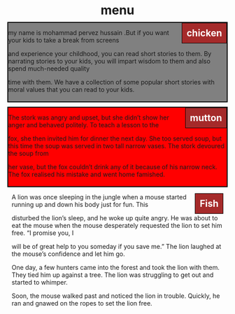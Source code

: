 <!doctype html>
<html>
<head>
<title> my first asignment in coursera 
</title>
<meta name="viewport" content="width"=device-size, initial scale=1>
<style>
*{
margin:10px;
}
h1{
text-align:center;
}
h2{
padding:10px;
float:right;
color:white;
background-color:brown;
border:1px solid black;
margin:0px;

}
.cointainer{
width:80%
max-width:1200px;
margin-left:auto;
margin-right:auto;
background-color:gray;
height:180px;
border:2px solid black;
}
.box1{
background-color:red;
width:80%
max-width:1200px;
margin-left:auto;
margin-right:auto;
height:180px;
border:2px solid black;
}

.box2{
background-color:green; 
width:80%
max-width:1200px;
margin-left:auto;
margin-right:auto;
height:180px;
border:2px solid black;
}
@media (min-width:1200px){
.cointainer,.box1,.box2{
float:left;
margin:20px;
}
.cointainer{
width:25%;
overflow:auto;
}
.box1{
width:25%;
overflow:auto;
}
.box2{
width:25%;
overflow:auto;
}
}

@media (min-width:1000px) and (max-width:1199px){
.cointainer-1,.box1-1,.box2-1{
float:left;}

.cointainer-1{
width:40%;
overflow:auto;
margin:10px;
}
.box1-1{
width:40%;
overflow:auto;
}
.box2-1{
width:100%;
overflow:auto;
}
}
@media (max-width:899px){
.cointainer-2,.box1-2,.box2-2{
float:left;
margin:20px;
}
.cointainer-2{
width:90%;
margin:10px;
}
.box1-2{
width:90%;

}
.box2-2{
width:90%;
overflow:auto;
}
}



</style>
</head>
<body>
<h1> menu </h1>
<div class="cointainer cointainer-1 cointainer-2"> <h2> chicken </h2> <p> my name is mohammad pervez hussain .But if you want your kids to take a break from screens 

and experience your childhood, you can read short stories to them. By narrating stories to your kids, you will impart wisdom to them and also spend much-needed quality 

time with them. We have a collection of some popular short stories with moral values that you can read to your kids.

 </p>
    
</div>
    <div class="box1 box1-1 box1-2"> <h2> mutton </h2> <p>The stork was angry and upset, but she didn’t show her anger and behaved politely. To teach a lesson to the 

fox, she then invited him for dinner the next day. She too served soup, but this time the soup was served in two tall narrow vases. The stork devoured the soup from 

her vase, but the fox couldn’t drink any of it because of his narrow neck. The fox realised his mistake and went home famished.</p>
</div>
    <div class="box2 box2-1 box2-2"> <h2> Fish</h2> <p>A lion was once sleeping in the jungle when a mouse started running up and down his body just for fun. This 

disturbed the lion’s sleep, and he woke up quite angry. He was about to eat the mouse when the mouse desperately requested the lion to set him free. “I promise you, I 

will be of great help to you someday if you save me.” The lion laughed at the mouse’s confidence and let him go.

One day, a few hunters came into the forest and took the lion with them. They tied him up against a tree. The lion was struggling to get out and started to whimper. 

Soon, the mouse walked past and noticed the lion in trouble. Quickly, he ran and gnawed on the ropes to set the lion free.</p></div>
</body>
</html>
